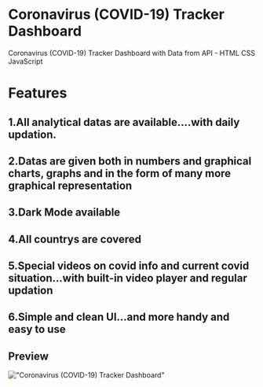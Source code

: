 # Coronavirus (COVID-19) Tracker Dashboard

Coronavirus (COVID-19) Tracker Dashboard with Data from API - HTML CSS JavaScript

# Features
## 1.All analytical datas are available....with daily updation.
## 2.Datas are given both in numbers and graphical charts, graphs and in the form of many more graphical representation
## 3.Dark Mode available
## 4.All countrys are covered
## 5.Special videos on covid info and current covid situation...with built-in video player and regular updation
## 6.Simple and clean UI...and more handy and easy to use

## Preview

!["Coronavirus (COVID-19) Tracker Dashboard"](https://user-images.githubusercontent.com/67447840/113251512-971b0680-92ec-11eb-96cc-b928a6521e53.png "Coronavirus (COVID-19) Tracker Dashboard")
